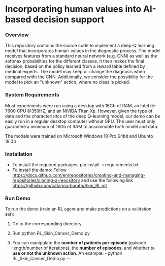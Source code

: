 # 	Incorporating human values into AI-based decision support
 
### Overview
This repository contains the source code to implement a deep-Q learning model that incorporates human-values in the diagnostic process. The model receives features from a standard neural network (e.g. CNN) as well as the softmax probabilities for the different classes. It then makes the final decision, based on the policy learned from a reward table defined by medical experts. The model may keep or change the diagnosis when compared witht the CNN. Additionally, we consider the possibility for the model to pick an "unknown" action, where no class is picked.

### System Requirements
Most experiments were run using a desktop with 16Gb of RAM, an Intel i5-7600 CPU @350HZ, and an NIVIDA Titan Xp. 
However, given the type of data and the characterisitcs of the deep Q-learning model, our demo can be easily run in a regular desktop computer without GPU. The user must only guarantee a minimum of 16Gb of RAM to accomodate both model and data.

The models were trained on Microsoft Windows 10 Pro 64bit and Ubunto 18.04

### Installation
* To install the required packages: pip install -r requirements.txt
* To install the demo: Follow https://docs.github.com/en/repositories/creating-and-managing-repositories/cloning-a-repository and use the following link https://github.com/catarina-barata/Skin_RL.git

### Run Demo
To run the demo (train an RL agent and make predictions on a validation set):
1) Go  to the corresponding directory

2) Run python RL_Skin_Cancer_Demo.py

3) You can manipulate the **number of patients per episode** (episode length/number of iterations), the **number of episodes**, and whether to **use or not the unknown action**.
An example: - python RL_Skin_Cancer_Demo.py --
 
